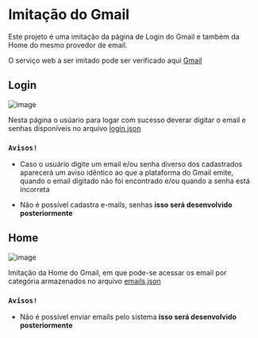 # Imitação do Gmail

Este projeto é uma imitação da página de Login do Gmail e também da Home do mesmo provedor de email.

O serviço web a ser imitado pode ser verificado aqui [Gmail]('https://www.gmail.com')

## Login

![image]("./Screenshot_43.png")

 Nesta página o usúario para logar com sucesso deverar digitar o email e senhas disponíveis no arquivo [login.json]('./src/database/login.json')

### `Avisos!`

   * Caso o usuário digite um email e/ou senha diverso dos cadastrados aparecerá um aviso idêntico ao que a plataforma do Gmail emite, quando o email digitado não foi encontrado e/ou quando a senha está incorreta

   * Não é possível cadastra e-mails, senhas **isso será desenvolvido posteriormente**

## Home

![image]("./Screenshot_43.png")

Imitação da Home do Gmail, em que pode-se acessar os email por categória armazenados no arquivo [emails.json]('./src/database/emails.json')

### `Avisos!`

   * Não é possível enviar emails pelo sistema **isso será desenvolvido posteriormente**


